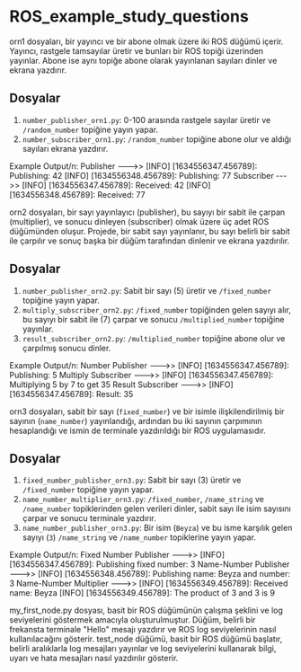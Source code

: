 # ROS_example_study_questions

orn1 dosyaları,  bir yayıncı ve bir abone olmak üzere iki ROS düğümü içerir. Yayıncı, rastgele tamsayılar üretir ve bunları bir ROS topiği üzerinden yayınlar. Abone ise aynı topiğe abone olarak yayınlanan sayıları dinler ve ekrana yazdırır. 

## Dosyalar
1. `number_publisher_orn1.py`: 0-100 arasında rastgele sayılar üretir ve `/random_number` topiğine yayın yapar.
2. `number_subscriber_orn1.py`: `/random_number` topiğine abone olur ve aldığı sayıları ekrana yazdırır.

Example Output/n:
Publisher --->>
[INFO] [1634556347.456789]: Publishing: 42
[INFO] [1634556348.456789]: Publishing: 77
Subscriber --->>
[INFO] [1634556347.456789]: Received: 42
[INFO] [1634556348.456789]: Received: 77

orn2 dosyaları, bir sayı yayınlayıcı (publisher), bu sayıyı bir sabit ile çarpan (multiplier), ve sonucu dinleyen (subscriber) olmak üzere üç adet ROS düğümünden oluşur. Projede, bir sabit sayı yayınlanır, bu sayı belirli bir sabit ile çarpılır ve sonuç başka bir düğüm tarafından dinlenir ve ekrana yazdırılır.

## Dosyalar
1. `number_publisher_orn2.py`: Sabit bir sayı (5) üretir ve `/fixed_number` topiğine yayın yapar.
2. `multiply_subscriber_orn2.py`: `/fixed_number` topiğinden gelen sayıyı alır, bu sayıyı bir sabit ile (7) çarpar ve sonucu `/multiplied_number` topiğine yayınlar.
3. `result_subscriber_orn2.py`: `/multiplied_number` topiğine abone olur ve çarpılmış sonucu dinler.

Example Output/n:
Number Publisher --->>
[INFO] [1634556347.456789]: Publishing: 5
Multiply Subscriber --->>
[INFO] [1634556347.456789]: Multiplying 5 by 7 to get 35
Result Subscriber --->> 
[INFO] [1634556347.456789]: Result: 35

orn3 dosyaları, sabit bir sayı (`fixed_number`) ve bir isimle ilişkilendirilmiş bir sayının (`name_number`) yayınlandığı, ardından bu iki sayının çarpımının hesaplandığı ve ismin de terminale yazdırıldığı bir ROS uygulamasıdır.

## Dosyalar
1. `fixed_number_publisher_orn3.py`: Sabit bir sayı (3) üretir ve `/fixed_number` topiğine yayın yapar.
2. `name_number_multiplier_orn3.py`: `/fixed_number`, `/name_string` ve `/name_number` topiklerinden gelen verileri dinler, sabit sayı ile isim sayısını çarpar ve sonucu terminale yazdırır.
3. `name_number_publisher_orn3.py`: Bir isim (`Beyza`) ve bu isme karşılık gelen sayıyı (`3`) `/name_string` ve `/name_number` topiklerine yayın yapar.

Example Output/n:
Fixed Number Publisher --->>
[INFO] [1634556347.456789]: Publishing fixed number: 3
Name-Number Publisher --->>
[INFO] [1634556348.456789]: Publishing name: Beyza and number: 3
Name-Number Multiplier --->> 
[INFO] [1634556349.456789]: Received name: Beyza
[INFO] [1634556349.456789]: The product of 3 and 3 is 9

my_first_node.py dosyası, basit bir ROS düğümünün çalışma şeklini ve log seviyelerini göstermek amacıyla oluşturulmuştur. Düğüm, belirli bir frekansta terminale "Hello" mesajı yazdırır ve ROS log seviyelerinin nasıl kullanılacağını gösterir.
test_node düğümü, basit bir ROS düğümü başlatır, belirli aralıklarla log mesajları yayınlar ve log seviyelerini kullanarak bilgi, uyarı ve hata mesajları nasıl yazdırılır gösterir.


